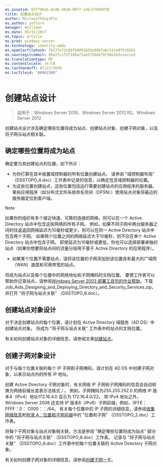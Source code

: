 ```yaml
---
ms.assetid: 83f746e5-81db-4610-9977-1d5c57699f50
title: 创建站点设计
author: MicrosoftGuyJFlo
ms.author: joflore
manager: mtillman
ms.date: 05/31/2017
ms.topic: article
ms.prod: windows-server
ms.technology: identity-adds
ms.openlocfilehash: fb37fe72c69fb0055632e09b7a6c51ce9f5cb561
ms.sourcegitcommit: d5e27c1f2f168a71ae272bebf8f50e1b3ccbcca3
ms.translationtype: MT
ms.contentlocale: zh-CN
ms.lasthandoff: 07/23/2020
ms.locfileid: "86962309"
---
```

# <a name="creating-a-site-design"></a>创建站点设计

> 适用于：Windows Server 2016、Windows Server 2012 R2、Windows Server 2012

创建站点设计涉及确定哪些位置将成为站点、创建站点对象、创建子网对象，以及将子网与站点相关联。

## <a name="deciding-which-locations-will-become-sites"></a>确定哪些位置将成为站点

确定要为其创建站点的位置，如下所示：

- 为你打算在其中放置域控制器的所有位置创建站点。 请参阅 "域控制器布局" （DSSTOPO_4.doc）工作表中记录的信息，以确定包含域控制器的位置。
- 为这些位置创建站点，这些位置包括运行需要创建站点的应用程序的服务器。 某些应用程序（如分布式文件系统命名空间（DFSN））使用站点对象将最近的服务器定位到客户端。

> [!NOTE]
> 如果你的组织有多个接近快速、可靠的连接的网络，则可以在一个 Active Directory 站点中包含这些网络的所有子网。 例如，如果不同子网中两台服务器之间的往返返回网络延迟为10毫秒或更少，则可以在同一 Active Directory 站点中包含两个子网。 如果两个位置之间的网络延迟大于10毫秒，则不应在单个 Active Directory 站点中包含子网。 即使延迟为10毫秒或更低，你也可以选择部署单独的站点（如果你想要将站点间的流量分段用于基于 Active Directory 的应用程序）。

- 如果某个位置不需要站点，请将该位置的子网添加到该位置具有最大的广域网（WAN）速度和可用带宽的站点。

将成为站点以及每个位置中的网络地址和子网掩码的文档位置。 要使工作表可以帮助你记录站点，请参阅[Windows Server 2003 部署工具包的作业帮助](https://microsoft.com/download/details.aspx?id=9608)，下载 Job_Aids_Designing_and_Deploying_Directory_and_Security_Services.zip，并打开 "将子网与站点关联" （DSSTOPO_6.doc）。

## <a name="creating-a-site-object-design"></a>创建站点对象设计

对于决定创建站点的每个位置，请计划在 Active Directory 域服务（AD DS）中创建站点对象。 将成为 "将子网与站点关联" 工作表中的站点的文档位置。

有关如何创建站点对象的详细信息，请参阅文章[创建站点](/previous-versions/windows/it-pro/windows-server-2008-r2-and-2008/cc772304(v=ws.11))。

## <a name="creating-a-subnet-object-design"></a>创建子网对象设计

对于与每个位置关联的每个 IP 子网和子网掩码，请计划在 AD DS 中创建子网对象，以表示站点内的所有 IP 地址。

创建 Active Directory 子网对象时，有关网络 IP 子网和子网掩码的信息会自动转换为网络前缀长度表示法格式 <IP address> / <prefix length> 。 例如，子网掩码为255.255.252.0 的网络 IP 版本4（IPv4）地址172.16.4.0 显示为 172.16.4.0/22。 除 IPv4 地址之外，Windows Server 2008 还支持 IP 版本6（IPv6）子网前缀，例如，3FFE： FFFF：0： C000：：/64。 有关每个位置中的 IP 子网的详细信息，请参阅[收集网络信息](../../ad-ds/plan/Collecting-Network-Information.md)和[附录 A：位置和子网前缀](Appendix-A--Locations-and-Subnet-Prefixes.md)中的 "位置和子网" （DSSTOPO_2.doc）工作表。

将每个子网对象与站点对象相关联，方法是参阅 "确定哪些位置将成为站点" 部分中的 "将子网与站点关联" （DSSTOPO_6.doc）工作表。 记录与 "将子网与站点关联" （DSSTOPO_6.doc）工作表中的每个位置关联的 Active Directory 子网对象。

有关如何创建子网对象的详细信息，请参阅[创建子网一](/previous-versions/windows/it-pro/windows-server-2008-r2-and-2008/cc770372(v=ws.11))文。
